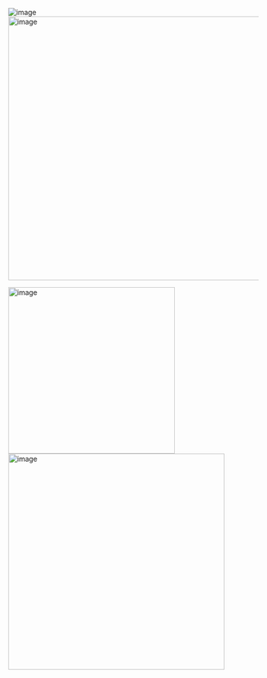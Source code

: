 ![image](https://github.com/user-attachments/assets/b2d8f278-1e01-49e9-afe8-91a20ad3878f)
<img width="531" alt="image" src="https://github.com/user-attachments/assets/94c8de68-6bbe-4786-970b-e1b238d64c60">



<img width="335" alt="image" src="https://github.com/user-attachments/assets/866c94e7-4234-4037-8830-d7790e89bd9e">


<img width="435" alt="image" src="https://github.com/user-attachments/assets/e59e7907-6e73-4fc4-94d8-8e21c5600965">








